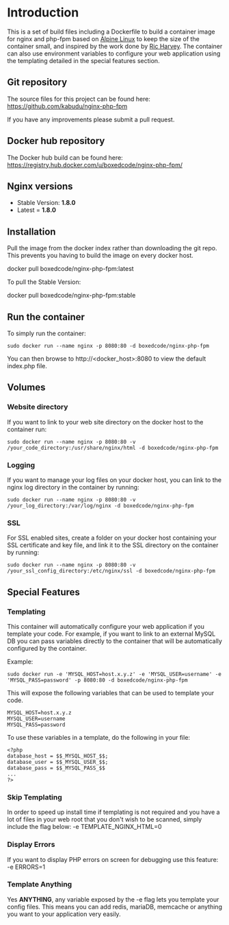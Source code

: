 # Introduction

This is a set of build files including a Dockerfile to build a container image for nginx and php-fpm based on [Alpine Linux](https://github.com/gliderlabs/docker-alpine) to keep the size of the container small, and inspired by the work done by [Ric Harvey](https://github.com/ngineered/nginx-php-fpm). The container can also use environment variables to configure your web application using the templating detailed in the special features section.

## Git repository
The source files for this project can be found here: https://github.com/kabudu/nginx-php-fpm

If you have any improvements please submit a pull request.

## Docker hub repository

The Docker hub build can be found here: https://registry.hub.docker.com/u/boxedcode/nginx-php-fpm/

## Nginx versions
* Stable Version: **1.8.0**
* Latest = **1.8.0**

## Installation

Pull the image from the docker index rather than downloading the git repo. This prevents you having to build the image on every docker host.

docker pull boxedcode/nginx-php-fpm:latest

To pull the Stable Version:

docker pull boxedcode/nginx-php-fpm:stable

## Run the container

To simply run the container:

    sudo docker run --name nginx -p 8080:80 -d boxedcode/nginx-php-fpm

You can then browse to http://<docker_host>:8080 to view the default index.php file.

## Volumes

### Website directory

If you want to link to your web site directory on the docker host to the container run:

    sudo docker run --name nginx -p 8080:80 -v /your_code_directory:/usr/share/nginx/html -d boxedcode/nginx-php-fpm
    
### Logging

If you want to manage your log files on your docker host, you can link to the nginx log directory in the container by running:

    sudo docker run --name nginx -p 8080:80 -v /your_log_directory:/var/log/nginx -d boxedcode/nginx-php-fpm

### SSL

For SSL enabled sites, create a folder on your docker host containing your SSL certificate and key file, and link it to the SSL directory on the container by running:

    sudo docker run --name nginx -p 8080:80 -v /your_ssl_config_directory:/etc/nginx/ssl -d boxedcode/nginx-php-fpm
    
## Special Features
 
### Templating
 
This container will automatically configure your web application if you template your code. For example, if you want to link to an external MySQL DB you can pass variables directly to the container that will be automatically configured by the container.

Example:

    sudo docker run -e 'MYSQL_HOST=host.x.y.z' -e 'MYSQL_USER=username' -e 'MYSQL_PASS=password' -p 8080:80 -d boxedcode/nginx-php-fpm
    
This will expose the following variables that can be used to template your code.

    MYSQL_HOST=host.x.y.z
    MYSQL_USER=username
    MYSQL_PASS=password
        
To use these variables in a template, do the following in your file:
  
    <?php
    database_host = $$_MYSQL_HOST_$$;
    database_user = $$_MYSQL_USER_$$;
    database_pass = $$_MYSQL_PASS_$$
    ...
    ?>
        
### Skip Templating
        
In order to speed up install time if templating is not required and you have a lot of files in your web root that you don't wish to be scanned, simply include the flag below: -e TEMPLATE_NGINX_HTML=0
 
### Display Errors
 
If you want to display PHP errors on screen for debugging use this feature: -e ERRORS=1

### Template Anything

Yes **ANYTHING**, any variable exposed by the -e flag lets you template your config files. This means you can add redis, mariaDB, memcache or anything you want to your application very easily.